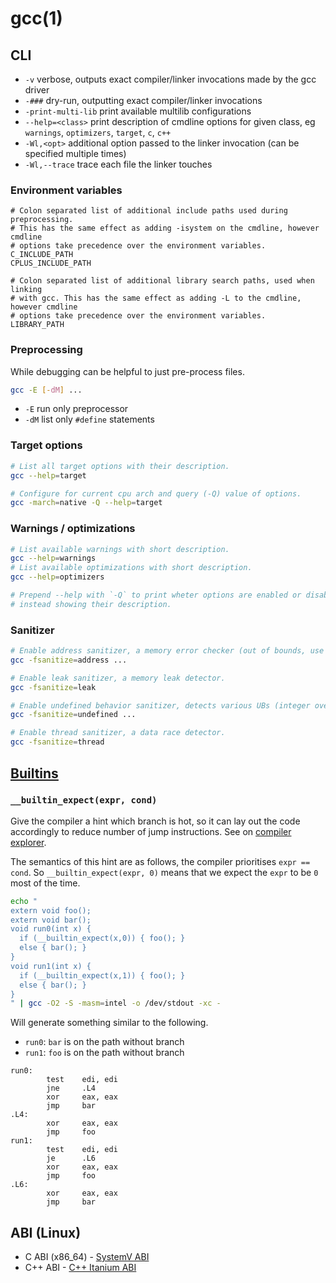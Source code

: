 # gcc(1)

## CLI

- `-v` verbose, outputs exact compiler/linker invocations made by the gcc driver
- `-###` dry-run, outputting exact compiler/linker invocations
- `-print-multi-lib` print available multilib configurations
- `--help=<class>` print description of cmdline options for given class, eg
  `warnings`, `optimizers`, `target`, `c`, `c++`
- `-Wl,<opt>` additional option passed to the linker invocation (can
  be specified multiple times)
- `-Wl,--trace` trace each file the linker touches

### Environment variables
```
# Colon separated list of additional include paths used during preprocessing.
# This has the same effect as adding -isystem on the cmdline, however cmdline
# options take precedence over the environment variables.
C_INCLUDE_PATH
CPLUS_INCLUDE_PATH

# Colon separated list of additional library search paths, used when linking
# with gcc. This has the same effect as adding -L to the cmdline, however cmdline
# options take precedence over the environment variables.
LIBRARY_PATH
```

### Preprocessing
While debugging can be helpful to just pre-process files.

```bash
gcc -E [-dM] ...
```
- `-E` run only preprocessor
- `-dM` list only `#define` statements

### Target options
```bash
# List all target options with their description.
gcc --help=target

# Configure for current cpu arch and query (-Q) value of options.
gcc -march=native -Q --help=target
```

### Warnings / optimizations
```bash
# List available warnings with short description.
gcc --help=warnings
# List available optimizations with short description.
gcc --help=optimizers

# Prepend --help with `-Q` to print wheter options are enabled or disabled
# instead showing their description.
```

### Sanitizer
```bash
# Enable address sanitizer, a memory error checker (out of bounds, use after free, ..).
gcc -fsanitize=address ...

# Enable leak sanitizer, a memory leak detector.
gcc -fsanitize=leak

# Enable undefined behavior sanitizer, detects various UBs (integer overflow, ..).
gcc -fsanitize=undefined ...

# Enable thread sanitizer, a data race detector.
gcc -fsanitize=thread
```

## [Builtins][builtins]

### `__builtin_expect(expr, cond)`
Give the compiler a hint which branch is hot, so it can lay out the code
accordingly to reduce number of jump instructions.
See on [compiler explorer](https://godbolt.org/z/MbTHAP).

The semantics of this hint are as follows, the compiler prioritises `expr ==
cond`. So `__builtin_expect(expr, 0)` means that we expect the `expr` to be `0`
most of the time.

```bash
echo "
extern void foo();
extern void bar();
void run0(int x) {
  if (__builtin_expect(x,0)) { foo(); }
  else { bar(); }
}
void run1(int x) {
  if (__builtin_expect(x,1)) { foo(); }
  else { bar(); }
}
" | gcc -O2 -S -masm=intel -o /dev/stdout -xc -
```

Will generate something similar to the following.
- `run0`: `bar` is on the path without branch
- `run1`: `foo` is on the path without branch
```x86asm
run0:
        test    edi, edi
        jne     .L4
        xor     eax, eax
        jmp     bar
.L4:
        xor     eax, eax
        jmp     foo
run1:
        test    edi, edi
        je      .L6
        xor     eax, eax
        jmp     foo
.L6:
        xor     eax, eax
        jmp     bar
```

## ABI (Linux)

- C ABI (x86_64) - [SystemV ABI][sysvabi]
- C++ ABI - [C++ Itanium ABI][cppabi]

[builtins]: https://gcc.gnu.org/onlinedocs/gcc/Other-Builtins.html
[sysvabi]: https://gitlab.com/x86-psABIs/x86-64-ABI
[cppabi]: https://itanium-cxx-abi.github.io/cxx-abi
